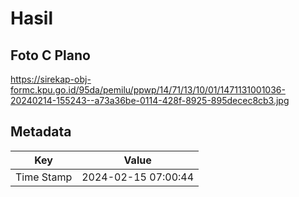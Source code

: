 # Hasil

## Foto C Plano

https://sirekap-obj-formc.kpu.go.id/95da/pemilu/ppwp/14/71/13/10/01/1471131001036-20240214-155243--a73a36be-0114-428f-8925-895decec8cb3.jpg


## Metadata

| Key        | Value               |
| ---------- | ------------------- |
| Time Stamp | 2024-02-15 07:00:44 |



